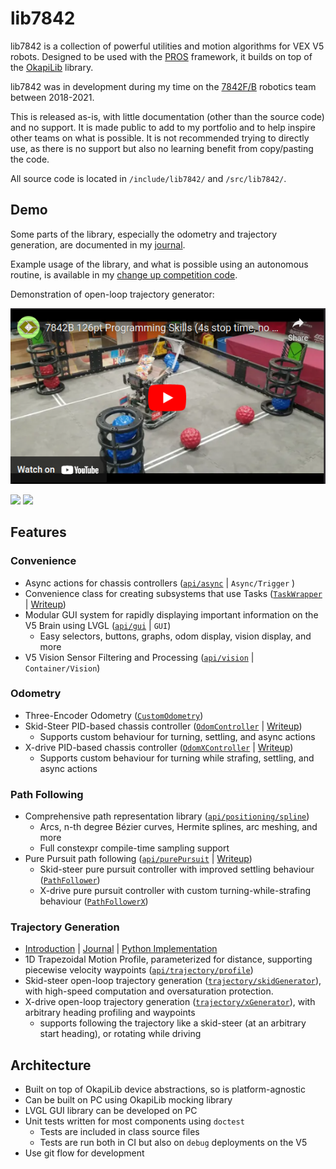 # lib7842

lib7842 is a collection of powerful utilities and motion algorithms for VEX V5
robots. Designed to be used with the [PROS](https://pros.cs.purdue.edu/)
framework, it builds on top of the
[OkapiLib](https://github.com/OkapiLib/OkapiLib) library.

lib7842 was in development during my time on the
[7842F/B](https://theol0403.github.io/7842B-Journal/) robotics team between
2018-2021.

This is released as-is, with little documentation (other than the source code)
and no support. It is made public to add to my portfolio and to help inspire
other teams on what is possible. It is not recommended trying to directly use,
as there is no support but also no learning benefit from copy/pasting the code.

All source code is located in `/include/lib7842/` and `/src/lib7842/`.

## Demo

Some parts of the library, especially the odometry and trajectory generation,
are documented in my [journal](https://theol0403.github.io/7842B-Journal/).

Example usage of the library, and what is possible using an autonomous routine,
is available in my
[change up competition code](https://github.com/theol0403/7842B-Change-Up).

Demonstration of open-loop trajectory generator:

[![](trajectory.png)](https://www.youtube.com/watch?v=MCc2HaYdREA)

<img src="https://cdn.discordapp.com/attachments/483837039305949184/719683853664649297/unknown.png" height="300"> <img src="https://cdn.discordapp.com/attachments/564997657693782036/838295873917288448/unknown.png" height="300">

## Features

### Convenience

- Async actions for chassis controllers
  ([`api/async`](https://github.com/theol0403/lib7842/tree/develop/include/lib7842/api/async)
  | `Async/Trigger` )
- Convenience class for creating subsystems that use Tasks
  ([`TaskWrapper`](https://github.com/theol0403/lib7842/blob/develop/include/lib7842/api/async/taskWrapper.hpp)
  |
  [Writeup](https://theol0403.github.io/7842B-Journal/2019-10-18/task-wrapper/))
- Modular GUI system for rapidly displaying important information on the V5
  Brain using LVGL
  ([`api/gui`](https://github.com/theol0403/lib7842/tree/develop/include/lib7842/api/gui)
  | `GUI`)
  - Easy selectors, buttons, graphs, odom display, vision display, and more
- V5 Vision Sensor Filtering and Processing
  ([`api/vision`](https://github.com/theol0403/lib7842/tree/develop/include/lib7842/api/vision)
  | `Container/Vision`)

### Odometry

- Three-Encoder Odometry
  ([`CustomOdometry`](https://github.com/theol0403/lib7842/blob/develop/include/lib7842/api/odometry/customOdometry.hpp))
- Skid-Steer PID-based chassis controller
  ([`OdomController`](https://github.com/theol0403/lib7842/blob/develop/include/lib7842/api/odometry/odomController.hpp)
  |
  [Writeup](https://theol0403.github.io/7842B-Journal/2019-11-15/odom-controller/))
  - Supports custom behaviour for turning, settling, and async actions
- X-drive PID-based chassis controller
  ([`OdomXController`](https://github.com/theol0403/lib7842/blob/develop/include/lib7842/api/odometry/odomXController.hpp)
  |
  [Writeup](https://theol0403.github.io/7842B-Journal/2019-11-20/odom-x-controller/))
  - Supports custom behaviour for turning while strafing, settling, and async
    actions

### Path Following

- Comprehensive path representation library
  ([`api/positioning/spline`](https://github.com/theol0403/lib7842/tree/develop/include/lib7842/api/positioning/spline))
  - Arcs, n-th degree Bézier curves, Hermite splines, arc meshing, and more
  - Full constexpr compile-time sampling support
- Pure Pursuit path following
  ([`api/purePursuit`](https://github.com/theol0403/lib7842/tree/develop/include/lib7842/api/purePursuit)
  |
  [Writeup](https://theol0403.github.io/7842B-Journal/2019-11-25/pure-pursuit/))
  - Skid-steer pure pursuit controller with improved settling behaviour
    ([`PathFollower`](https://github.com/theol0403/lib7842/blob/develop/include/lib7842/api/purePursuit/pathFollower.hpp))
  - X-drive pure pursuit controller with custom turning-while-strafing behaviour
    ([`PathFollowerX`](https://github.com/theol0403/lib7842/blob/develop/include/lib7842/api/purePursuit/pathFollowerX.hpp))

### Trajectory Generation

- [Introduction](https://theol0403.github.io/7842B-Journal/2020-06-01/introduction/)
  |
  [Journal](https://theol0403.github.io/7842B-Journal/2020-06-22/trajectory-journal/)
  | [Python Implementation](https://github.com/theol0403/python-profile)
- 1D Trapezoidal Motion Profile, parameterized for distance, supporting
  piecewise velocity waypoints
  ([`api/trajectory/profile`](https://github.com/theol0403/lib7842/tree/develop/include/lib7842/api/trajectory/profile))
- Skid-steer open-loop trajectory generation
  ([`trajectory/skidGenerator`](https://github.com/theol0403/lib7842/blob/develop/include/lib7842/api/trajectory/generator/skidGenerator.hpp)),
  with high-speed computation and oversaturation protection.
- X-drive open-loop trajectory generation
  ([`trajectory/xGenerator`](https://github.com/theol0403/lib7842/blob/develop/include/lib7842/api/trajectory/generator/xGenerator.hpp)),
  with arbitrary heading profiling and waypoints
  - supports following the trajectory like a skid-steer (at an arbitrary start
    heading), or rotating while driving

## Architecture

- Built on top of OkapiLib device abstractions, so is platform-agnostic
- Can be built on PC using OkapiLib mocking library
- LVGL GUI library can be developed on PC
- Unit tests written for most components using `doctest`
  - Tests are included in class source files
  - Tests are run both in CI but also on `debug` deployments on the V5
- Use git flow for development

